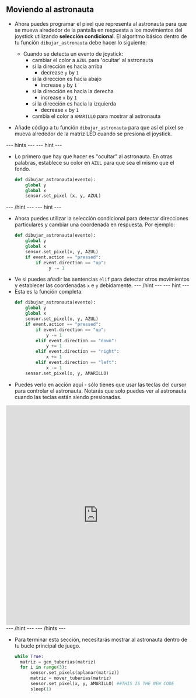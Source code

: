 ## Moviendo al astronauta

- Ahora puedes programar el píxel que representa al astronauta para que se mueva alrededor de la pantalla en respuesta a los movimientos del joystick utilizando **selección condicional**. El algoritmo básico dentro de tu función `dibujar_astronauta` debe hacer lo siguiente:
  - Cuando se detecta un evento de joystick:
    - cambiar el color a `AZUL` para 'ocultar' al astronauta
    - si la dirección es hacia arriba
      - decrease `y` by `1`
    - si la dirección es hacia abajo
      - increase `y` by `1`
    - si la dirección es hacia la derecha
      - increase `x` by `1`
    - si la dirección es hacia la izquierda
      - decrease `x` by `1`
    - cambia el color a `AMARILLO` para mostrar al astronauta

- Añade código a tu función `dibujar_astronauta` para que así el píxel se mueva alrededor de la matriz LED cuando se presiona el joystick.

--- hints ---
 --- hint ---
- Lo primero que hay que hacer es "ocultar" al astronauta. En otras palabras, establece su color en `AZUL` para que sea el mismo que el fondo.
    ```python
    def dibujar_astronauta(evento):
        global y
        global x
        sensor.set_pixel (x, y, AZUL)
    ```
--- /hint --- --- hint ---
- Ahora puedes utilizar la selección condicional para detectar direcciones particulares y cambiar una coordenada en respuesta. Por ejemplo:
  ```python
  def dibujar_astronauta(evento):
      global y
      global x
      sensor.set_pixel(x, y, AZUL)
      if event.action == "pressed":
          if event.direction == "up":
               y -= 1
  ```
- Ve si puedes añadir las sentencias `elif` para detectar otros movimientos y establecer las coordenadas `x` e `y` debidamente.
--- /hint ---
 --- hint ---
- Esta es la función completa:
  ```python
  def dibujar_astronauta(evento):
      global y      
      global x
      sensor.set_pixel(x, y, AZUL)
      if event.action == "pressed":
          if event.direction == "up":
              y -= 1
          elif event.direction == "down":
              y += 1
          elif event.direction == "right":
              x += 1
          elif event.direction == "left":
              x -= 1
      sensor.set_pixel(x, y, AMARILLO)
  ```
- Puedes verlo en acción aquí - sólo tienes que usar las teclas del cursor para controlar el astronauta. Notarás que solo puedes ver al astronauta cuando las teclas están siendo presionadas. 
<iframe src="https://trinket.io/embed/python/9dc48939c7" width="100%" height="600" frameborder="0" marginwidth="0" marginheight="0" allowfullscreen mark="crwd-mark"></iframe>
--- /hint ---
--- /hints ---

- Para terminar esta sección, necesitarás mostrar al astronauta dentro de tu bucle principal de juego.

    ```python
    while True:
      matriz = gen_tuberias(matriz)
      for i in range(3):
          sensor.set_pixels(aplanar(matriz))
          matriz = mover_tuberias(matriz)
          sensor.set_pixel(x, y, AMARILLO) ##THIS IS THE NEW CODE
          sleep(1)
    ```
